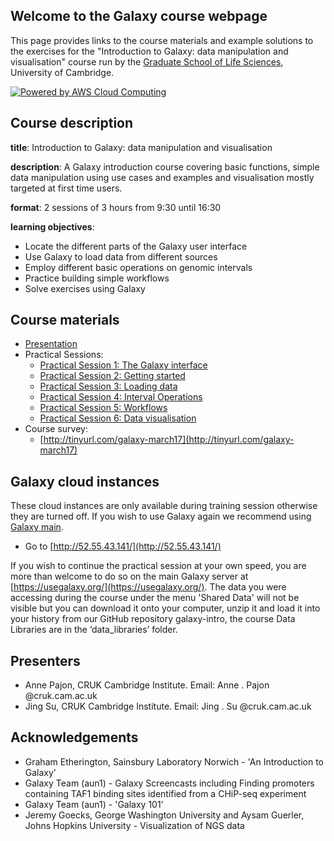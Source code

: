 ## Welcome to the Galaxy course webpage

This page provides links to the course materials and example solutions to the exercises for the "Introduction to Galaxy: data manipulation and visualisation" course run by the [Graduate School of Life Sciences](http://www.training.cam.ac.uk/gsls/), University of Cambridge.

[![Powered by AWS Cloud Computing](http://awsmedia.s3.amazonaws.com/AWS_Logo_PoweredBy_127px.png)](http://aws.amazon.com/what-is-cloud-computing)

## Course description

**title**: Introduction to Galaxy: data manipulation and visualisation

**description**: A Galaxy introduction course covering basic functions, simple data manipulation using use cases and examples and visualisation mostly targeted at first time users.

**format**: 2 sessions of 3 hours from 9:30 until 16:30

**learning objectives**:
* Locate the different parts of the Galaxy user interface
* Use Galaxy to load data from different sources
* Employ different basic operations on genomic intervals
* Practice building simple workflows
* Solve exercises using Galaxy

## Course materials

* [Presentation](http://goo.gl/uUUYZa)
* Practical Sessions:
  * [Practical Session 1: The Galaxy interface](galaxy_intro_session1.md)
  * [Practical Session 2: Getting started](galaxy_intro_session2.md)
  * [Practical Session 3: Loading data](galaxy_intro_session3.md)
  * [Practical Session 4: Interval Operations](galaxy_intro_session4.md)
  * [Practical Session 5: Workflows](galaxy_intro_session5.md)
  * [Practical Session 6: Data visualisation](galaxy_intro_session6.md)
* Course survey:
  * [http://tinyurl.com/galaxy-march17](http://tinyurl.com/galaxy-march17)

## Galaxy cloud instances

These cloud instances are only available during training session otherwise they are turned off. If you wish to use Galaxy again we recommend using [Galaxy main](https://usegalaxy.org/).

* Go to [http://52.55.43.141/](http://52.55.43.141/)

If you wish to continue the practical session at your own speed, you are more than welcome to do so on the main Galaxy server at [https://usegalaxy.org/](https://usegalaxy.org/). The data you were accessing during the course under the menu 'Shared Data' will not be visible but you can download it onto your computer, unzip it and load it into your history from our GitHub repository galaxy-intro, the course Data Libraries are in the ‘data_libraries’ folder.

## Presenters

* Anne Pajon, CRUK Cambridge Institute. Email: Anne . Pajon @cruk.cam.ac.uk
* Jing Su, CRUK Cambridge Institute. Email: Jing . Su @cruk.cam.ac.uk

## Acknowledgements

* Graham Etherington, Sainsbury Laboratory Norwich - 'An Introduction to Galaxy'
* Galaxy Team (aun1) - Galaxy Screencasts including Finding promoters containing TAF1 binding sites identified from a CHiP-seq experiment
* Galaxy Team (aun1) - 'Galaxy 101'
* Jeremy Goecks, George Washington University and Aysam Guerler, Johns Hopkins University - Visualization of NGS data
